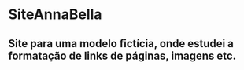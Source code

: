 # SiteAnnaBella
## Site para uma modelo fictícia, onde estudei a formatação de links de páginas, imagens etc.
